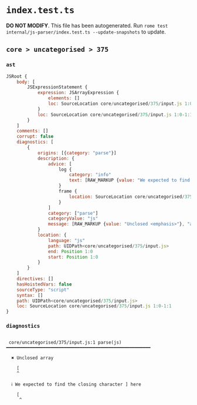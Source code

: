 # `index.test.ts`

**DO NOT MODIFY**. This file has been autogenerated. Run `rome test internal/js-parser/index.test.ts --update-snapshots` to update.

## `core > uncategorised > 375`

### `ast`

```javascript
JSRoot {
	body: [
		JSExpressionStatement {
			expression: JSArrayExpression {
				elements: []
				loc: SourceLocation core/uncategorised/375/input.js 1:0-1:1
			}
			loc: SourceLocation core/uncategorised/375/input.js 1:0-1:1
		}
	]
	comments: []
	corrupt: false
	diagnostics: [
		{
			origins: [{category: "parse"}]
			description: {
				advice: [
					log {
						category: "info"
						text: [RAW_MARKUP {value: "We expected to find the closing character <emphasis>"}, "]", RAW_MARKUP {value: "</emphasis> here"}]
					}
					frame {
						location: SourceLocation core/uncategorised/375/input.js 1:1-1:1
					}
				]
				category: ["parse"]
				categoryValue: "js"
				message: [RAW_MARKUP {value: "Unclosed <emphasis>"}, "array", RAW_MARKUP {value: "</emphasis>"}]
			}
			location: {
				language: "js"
				path: UIDPath<core/uncategorised/375/input.js>
				end: Position 1:0
				start: Position 1:0
			}
		}
	]
	directives: []
	hasHoistedVars: false
	sourceType: "script"
	syntax: []
	path: UIDPath<core/uncategorised/375/input.js>
	loc: SourceLocation core/uncategorised/375/input.js 1:0-1:1
}
```

### `diagnostics`

```

 core/uncategorised/375/input.js:1 parse(js) ━━━━━━━━━━━━━━━━━━━━━━━━━━━━━━━━━━━━━━━━━━━━━━━━━━━━━━━

  ✖ Unclosed array

    [
    ^

  ℹ We expected to find the closing character ] here

    [
     ^


```
